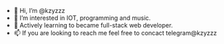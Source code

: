 - 👋 Hi, I’m @kzyzzz
- 👀 I’m interested in IOT, programming and music.
- 🌱 Actively learning to became full-stack web developer.
- 📫 If you are looking to reach me feel free to concact telegram@kzyzzz

<!---
kzyzzz/kzyzzz is a ✨ special ✨ repository because its `README.md` (this file) appears on your GitHub profile.
You can click the Preview link to take a look at your changes.
--->
